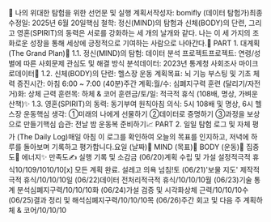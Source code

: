 🚀 나의 위대한 탐험을 위한 선언문 및 실행 계획서작성자: bomifly (데이터 탐험가)최종 수정일: 2025년 6월 20일핵심 철학: 정신(MIND)의 탐험과 신체(BODY)의 단련, 그리고 영혼(SPIRIT)의 동력은 서로를 강화하는 세 개의 날개와 같다. 나는 이 세 가지의 조화로운 성장을 통해 세상에 긍정적으로 기여하는 사람으로 나아간다.🎯 PART 1. 대계획 (The Grand Plan)🧠 1.1. 정신(MIND)의 탐험: 데이터 분석 프로젝트프로젝트: 연령/성별에 따른 사회문제 관심도 및 해결 방식 분석데이터: 2023년 통계청 사회조사 마이크로데이터💪 1.2. 신체(BODY)의 단련: 헬스장 운동 계획목표: 뇌 기능 부스팅 및 기초 체력 증진시간: 아침 6:00 ~ 7:00 (40분)주간 계획:월/수: 심폐지구력 훈련 (달리기/자전거)화: 상체 근력 훈련목: 하체 & 코어 훈련금/토/일: 적극적 휴식 (108배, 명상, 가벼운 산책)✨ 1.3. 영혼(SPIRIT)의 동력: 동기부여 원칙아침 의식: 5시 108배 및 명상, 6시 헬스장 운동핵심 생각: ①미래의 나에게 선물하기 ②데이터로 증명하기 ③과정을 보상으로 만들기핵심 습관: 전날 밤 운동복 준비하기📈 PART 2. 일일 탐험 로그 및 자체 평가 (The Daily Log)매일 아침 이 로그를 확인하여 오늘의 목표를 인지하고, 저녁에 하루를 돌아보며 기록하고 평가합니다.요일 (날짜)🧠 MIND (목표)💪 BODY (운동)🧠 집중도💪 에너지✨ 만족도✍️ 실행 기록 및 소감금 (06/20)계획 수립 및 가설 설정적극적 휴식10/109/1010/10[x] 모든 계획 완료. 설레고 의욕 넘침!토 (06/21)'보물 지도' 제작적극적 휴식/10/10/10일 (06/22)데이터 전처리적극적 휴식/10/10/10월 (06/23)기술 통계 분석심폐지구력/10/10/10화 (06/24)가설 검증 및 시각화상체 근력/10/10/10수 (06/25)결과 정리 및 해석심폐지구력/10/10/10목 (06/26)주간 회고 및 다음 주 계획하체 & 코어/10/10/10
